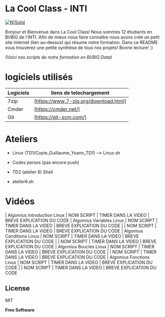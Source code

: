 # La Cool Class - INTI 

[![N|Solid](https://github.com/LaCoolClass-INTI/Scripts-formation/blob/cbc48707beea62aff3722cd341fa546d30a04100/Images-readme/LOGO%20CLCL.png)](https://sites.google.com/view/lacoolclass/accueil)



Bonjour et Bienvenue dans La Cool Class! Nous sommes 12 étudiants en BI/BIG de l'INTI. 
Afin de mieux nous faire connaître nous avons créé un petit site internet (lien au-dessus) qui résume notre formation.
Dans ce README vous trouverez une petite synthèse de tous nos projets!
Bonne lecture! :)

_(Voici nos scripts de notre formation en BI/BIG Data)_

# logiciels utilisés

| Logiciels | liens de telechargement |
| ------ | ------ |
| 7zip  | [https://www.7-zip.org/download.html] |
| Cmder | [https://cmder.net/] |
| Git | [https://git-scm.com/] | 


# Ateliers

- Linux 
(TD1/Copie_Guillaume_Yoann_TD1) --> Linux.sh

- Codes persos 
(pas encore push)

- TD2 (atelier 6) Shell

- atelier6.sh

# Vidéos 

| Algomius Introduction Linux | NOM SCRIPT | TIMER DANS LA VIDEO | BREVE EXPLICATION DU CODE
| Algomius Variables Linux | NOM SCRIPT | TIMER DANS LA VIDEO | BREVE EXPLICATION DU CODE
|  | NOM SCRIPT | TIMER DANS LA VIDEO | BREVE EXPLICATION DU CODE
| Algomius Conditions Linux | NOM SCRIPT | TIMER DANS LA VIDEO | BREVE EXPLICATION DU CODE
|  | NOM SCRIPT | TIMER DANS LA VIDEO | BREVE EXPLICATION DU CODE
| Algomius Boucles Linux | NOM SCRIPT | TIMER DANS LA VIDEO | BREVE EXPLICATION DU CODE
|  | NOM SCRIPT | TIMER DANS LA VIDEO | BREVE EXPLICATION DU CODE
| Algomius Fonctions Linux | NOM SCRIPT | TIMER DANS LA VIDEO | BREVE EXPLICATION DU CODE
|  | NOM SCRIPT | TIMER DANS LA VIDEO | BREVE EXPLICATION DU CODE


## License

MIT

**Free Software**
